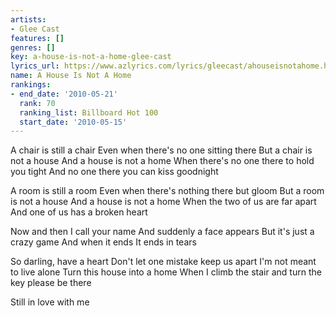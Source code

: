 ```yaml
---
artists:
- Glee Cast
features: []
genres: []
key: a-house-is-not-a-home-glee-cast
lyrics_url: https://www.azlyrics.com/lyrics/gleecast/ahouseisnotahome.html
name: A House Is Not A Home
rankings:
- end_date: '2010-05-21'
  rank: 70
  ranking_list: Billboard Hot 100
  start_date: '2010-05-15'
---
```


A chair is still a chair
Even when there's no one sitting there
But a chair is not a house
And a house is not a home
When there's no one there to hold you tight
And no one there you can kiss goodnight

A room is still a room
Even when there's nothing there but gloom
But a room is not a house
And a house is not a home
When the two of us are far apart
And one of us has a broken heart

Now and then I call your name
And suddenly a face appears
But it's just a crazy game
And when it ends
It ends in tears

So darling, have a heart
Don't let one mistake keep us apart
I'm not meant to live alone
Turn this house into a home
When I climb the stair and turn the key
please be there

Still in love with me



